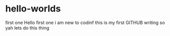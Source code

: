 # hello-worlds
first one
Hello first one i am new to codinf this is my first GITHUB writing so yah lets do this thing
